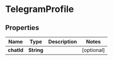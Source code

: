 
# TelegramProfile

## Properties
| Name       | Type       | Description | Notes      |
|------------|------------|-------------|------------|
| **chatId** | **String** |             | [optional] |



